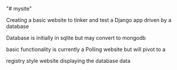 "# mysite"


Creating a basic website to tinker and test a Django app driven by a database  

Database is initially in sqlite but may convert to mongodb  

basic functionality is currently a Polling website but will pivot to a   

  registry style website displaying the database data
